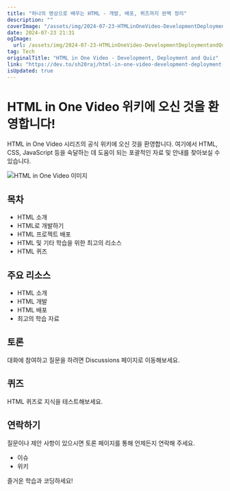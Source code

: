 ```yaml
---
title: "하나의 영상으로 배우는 HTML - 개발, 배포, 퀴즈까지 완벽 정리"
description: ""
coverImage: "/assets/img/2024-07-23-HTMLinOneVideo-DevelopmentDeploymentandQuiz_0.png"
date: 2024-07-23 21:31
ogImage: 
  url: /assets/img/2024-07-23-HTMLinOneVideo-DevelopmentDeploymentandQuiz_0.png
tag: Tech
originalTitle: "HTML in One Video - Development, Deployment and Quiz"
link: "https://dev.to/sh20raj/html-in-one-video-development-deployment-and-quiz-697"
isUpdated: true
---
```





# HTML in One Video 위키에 오신 것을 환영합니다!

HTML in One Video 시리즈의 공식 위키에 오신 것을 환영합니다. 여기에서 HTML, CSS, JavaScript 등을 숙달하는 데 도움이 되는 포괄적인 자료 및 안내를 찾아보실 수 있습니다.

![HTML in One Video 이미지](/assets/img/2024-07-23-HTMLinOneVideo-DevelopmentDeploymentandQuiz_0.png)

## 목차

<div class="content-ad"></div>

- HTML 소개
- HTML로 개발하기
- HTML 프로젝트 배포
- HTML 및 기타 학습을 위한 최고의 리소스
- HTML 퀴즈

## 주요 리소스

- HTML 소개
- HTML 개발
- HTML 배포
- 최고의 학습 자료

## 토론

<div class="content-ad"></div>

대화에 참여하고 질문을 하려면 Discussions 페이지로 이동해보세요. 

## 퀴즈

HTML 퀴즈로 지식을 테스트해보세요.

## 연락하기

<div class="content-ad"></div>

질문이나 제안 사항이 있으시면 토론 페이지를 통해 언제든지 연락해 주세요.

- 이슈
- 위키

즐거운 학습과 코딩하세요!